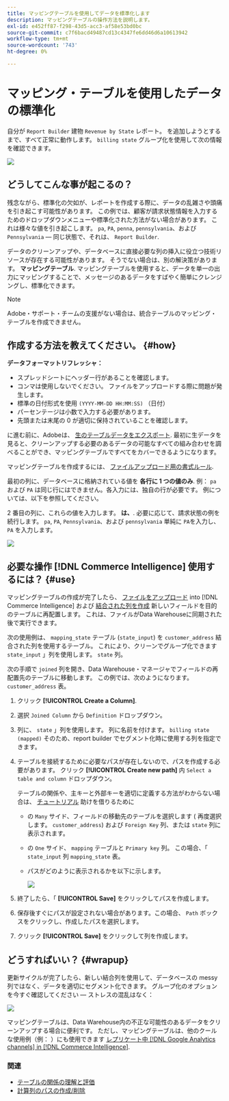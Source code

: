 ```yaml
---
title: マッピングテーブルを使用してデータを標準化します
description: マッピングテーブルの操作方法を説明します。
exl-id: e452ff87-f298-43d5-acc3-af58e53bd0bc
source-git-commit: c7f6bacd49487cd13c4347fe6dd46d6a10613942
workflow-type: tm+mt
source-wordcount: '743'
ht-degree: 0%

---
```


# マッピング・テーブルを使用したデータの標準化

自分が `Report Builder` 建物 `Revenue by State` レポート。 を追加しようとするまで、すべて正常に動作します。 `billing state` グループ化を使用して次の情報を確認できます。

![](../../assets/Messy_State_Segments.png)

## どうしてこんな事が起こるの？

残念ながら、標準化の欠如が、レポートを作成する際に、データの乱雑さや頭痛を引き起こす可能性があります。 この例では、顧客が請求状態情報を入力するためのドロップダウンメニューや標準化された方法がない場合があります。 これは様々な値を引き起こします。 `pa`, `PA`, `penna`, `pennsylvania`、および `Pennsylvania`  — 同じ状態で、それは、 `Report Builder`.

データのクリーンアップや、データベースに直接必要な列の挿入に役立つ技術リソースが存在する可能性があります。 そうでない場合は、別の解決策があります。 **マッピングテーブル**. マッピングテーブルを使用すると、データを単一の出力にマッピングすることで、メッセージのあるデータをすばやく簡単にクレンジングし、標準化できます。

>[!NOTE]
>
>Adobe・サポート・チームの支援がない場合は、統合テーブルのマッピング・テーブルを作成できません。

## 作成する方法を教えてください。 {#how}

**データフォーマットリフレッシャ：**

* スプレッドシートにヘッダー行があることを確認します。
* コンマは使用しないでください。 ファイルをアップロードする際に問題が発生します。
* 標準の日付形式を使用 `(YYYY-MM-DD HH:MM:SS)` （日付）
* パーセンテージは小数で入力する必要があります。
* 先頭または末尾の 0 が適切に保持されていることを確認します。

に進む前に、Adobeは、 [生のテーブルデータをエクスポート](../../tutorials/export-raw-data.md). 最初に生データを見ると、クリーンアップする必要のあるデータの可能なすべての組み合わせを調べることができ、マッピングテーブルですべてをカバーできるようになります。

マッピングテーブルを作成するには、 [ファイルアップロード用の書式ルール](../../data-analyst/importing-data/connecting-data/using-file-uploader.md).

最初の列に、データベースに格納されている値を **各行に 1 つの値のみ**. 例： `pa` および `PA` は同じ行にはできません。各入力には、独自の行が必要です。 例については、以下を参照してください。

2 番目の列に、これらの値を入力します。 **は、**. 必要に応じて、請求状態の例を続行します。 `pa`, `PA`, `Pennsylvania`、および `pennsylvania` 単純に `PA`を入力し、 `PA` を入力します。

![](../../assets/Mapping_table_examples.jpg)

## 必要な操作 [!DNL Commerce Intelligence] 使用するには？ {#use}

マッピングテーブルの作成が完了したら、 [ファイルをアップロード](../../data-analyst/importing-data/connecting-data/using-file-uploader.md) into [!DNL Commerce Intelligence] および [結合された列を作成](../../data-analyst/data-warehouse-mgr/calc-column-types.md) 新しいフィールドを目的のテーブルに再配置します。 これは、ファイルがData Warehouseに同期された後で実行できます。

次の使用例は、 `mapping_state` テーブル (`state_input`) を `customer_address` 結合された列を使用するテーブル。 これにより、クリーンでグループ化できます `state_input` 」列を使用します。 `state` 列。

次の手順で `joined` 列を開き、Data Warehouse・マネージャでフィールドの再配置先のテーブルに移動します。 この例では、次のようになります。 `customer_address` 表。

1. クリック **[!UICONTROL Create a Column]**.
1. 選択 `Joined Column` から `Definition` ドロップダウン。
1. 列に、 `state` 」列を使用します。 列に名前を付けます。 `billing state (mapped)` そのため、report builder でセグメント化時に使用する列を指定できます。
1. テーブルを接続するために必要なパスが存在しないので、パスを作成する必要があります。 クリック **[!UICONTROL Create new path]**  内 `Select a table and column` ドロップダウン。

   テーブルの関係や、主キーと外部キーを適切に定義する方法がわからない場合は、 [チュートリアル](../../data-analyst/data-warehouse-mgr/create-paths-calc-columns.md) 助けを借りるために

   * の `Many` サイド、フィールドの移動先のテーブルを選択します ( 再度選択します。 `customer_address`) および `Foreign Key` 列、または `state` 列に表示されます。
   * の `One` サイド、 `mapping` テーブルと `Primary key` 列。 この場合、「 `state_input` 列 `mapping_state` 表。
   * パスがどのように表示されるかを以下に示します。

      ![](../../assets/State_Mapping_Path.png)

1. 終了したら、「 **[!UICONTROL Save]** をクリックしてパスを作成します。
1. 保存後すぐにパスが設定されない場合があります。この場合、 `Path` ボックスをクリックし、作成したパスを選択します。
1. クリック **[!UICONTROL Save]** をクリックして列を作成します。

## どうすればいい？ {#wrapup}

更新サイクルが完了したら、新しい結合列を使用して、データベースの messy 列ではなく、データを適切にセグメント化できます。 グループ化のオプションを今すぐ確認してください — ストレスの混乱はなく：

![](../../assets/Clean_State_Segments.png)

マッピングテーブルは、Data Warehouse内の不正な可能性のあるデータをクリーンアップする場合に便利です。 ただし、マッピングテーブルは、他のクールな使用例（例： ）にも使用できます [レプリケート中 [!DNL Google Analytics channels] in [!DNL Commerce Intelligence]](../data-warehouse-mgr/rep-google-analytics-channels.md).

### 関連

* [テーブルの関係の理解と評価](../data-warehouse-mgr/table-relationships.md)
* [計算列のパスの作成/削除](../data-warehouse-mgr/create-paths-calc-columns.md)
